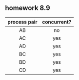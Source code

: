 ## homework 8.9

|process pair|concurrent?|
|:-:|:-:|
|AB|no|
|AC|yes|
|AD|yes|
|BC|yes|
|BD|yes|
|CD|yes|